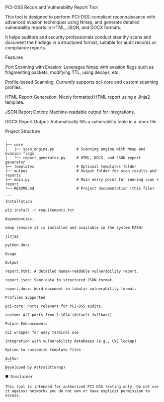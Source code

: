 PCI-DSS Recon and Vulnerability Report Tool

This tool is designed to perform PCI-DSS-compliant reconnaissance with advanced evasion techniques using Nmap, and generate detailed vulnerability reports in HTML, JSON, and DOCX formats.

It helps auditors and security professionals conduct stealthy scans and document the findings in a structured format, suitable for audit records or compliance reports.

Features

Port Scanning with Evasion: Leverages Nmap with evasion flags such as fragmenting packets, modifying TTL, using decoys, etc.

Profile-based Scanning: Currently supports pci-core and custom scanning profiles.

HTML Report Generation: Nicely formatted HTML report using a Jinja2 template.

JSON Report Option: Machine-readable output for integrations.

DOCX Report Output: Automatically fills a vulnerability table in a .docx file.

Project Structure
````
.
├── core
│   ├── scan_engine.py          # Scanning engine with Nmap and evasion flags
│   └── report_generator.py     # HTML, DOCX, and JSON report generator
├── templates                   # Optional templates folder
├── output                      # Output folder for scan results and reports
├── main.py                     # Main entry point for running scan + report
└── README.md                   # Project documentation (this file)

```
Installation

pip install -r requirements.txt

Dependencies:

nmap (ensure it is installed and available in the system PATH)

jinja2

python-docx

Usage

Output

report.html: A detailed human-readable vulnerability report.

report.json: Same data in structured JSON format.

report.docx: Word document in tabular vulnerability format.

Profiles Supported

pci-core: Ports relevant for PCI-DSS audits.

custom: All ports from 1-1024 (default fallback).

Future Enhancements

CLI wrapper for easy terminal use

Integration with vulnerability databases (e.g., CVE lookup)

Option to customize template files

Author
```
Developed by Astra(3tternp)
```
🛡️ Disclaimer

This tool is intended for authorized PCI DSS testing only. Do not use it against networks you do not own or have explicit permission to assess.
